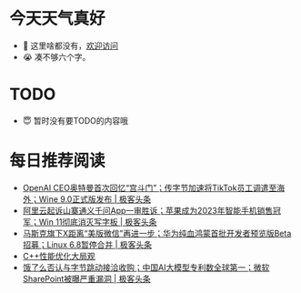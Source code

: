 # 今天天气真好
- 👋 这里啥都没有，[欢迎访问](https://zhangfeng-ola.github.io/)
- 😭 凑不够六个字。
<!---
- 👀 I’m interested in ...
- 🌱 I’m currently learning ...
- 💞️ I’m looking to collaborate on ...
- 📫 How to reach me ...
- 😇 I'm doing something ...

--->

# TODO 
- 😇 暂时没有要TODO的内容哦

<!---
zhangfeng-ola/zhangfeng-ola is a ✨ special ✨ repository because its `README.md` (this file) appears on your GitHub profile.
You can click the Preview link to take a look at your changes.
--->

# 每日推荐阅读
<!-- BLOG-POST-LIST:START -->
- [OpenAI CEO奥特曼首次回忆“宫斗门”；传字节加速将TikTok员工调遣至海外；Wine 9.0正式版发布 | 极客头条](https://blog.csdn.net/weixin_39786569/article/details/135689018)
- [阿里云起诉山寨通义千问App一审胜诉；苹果成为2023年智能手机销售冠军；Win 11彻底消灭写字板 | 极客头条](https://blog.csdn.net/weixin_39786569/article/details/135641802)
- [马斯克旗下X距离“美版微信”再进一步；华为纯血鸿蒙首批开发者预览版Beta招募；Linux 6.8暂停合并 | 极客头条](https://blog.csdn.net/weixin_39786569/article/details/135617486)
- [C++性能优化大局观](https://blog.csdn.net/weixin_39786569/article/details/135607187)
- [饿了么否认与字节跳动接洽收购；中国AI大模型专利数全球第一；微软SharePoint被曝严重漏洞 | 极客头条](https://blog.csdn.net/weixin_39786569/article/details/135606926)
<!-- BLOG-POST-LIST:END -->

